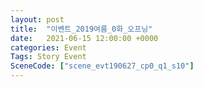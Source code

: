 ```yaml
---
layout: post
title:  "이벤트_2019여름_0화_오프닝"
date:   2021-06-15 12:00:00 +0000
categories: Event
Tags: Story Event
SceneCode: ["scene_evt190627_cp0_q1_s10"]
---
```

